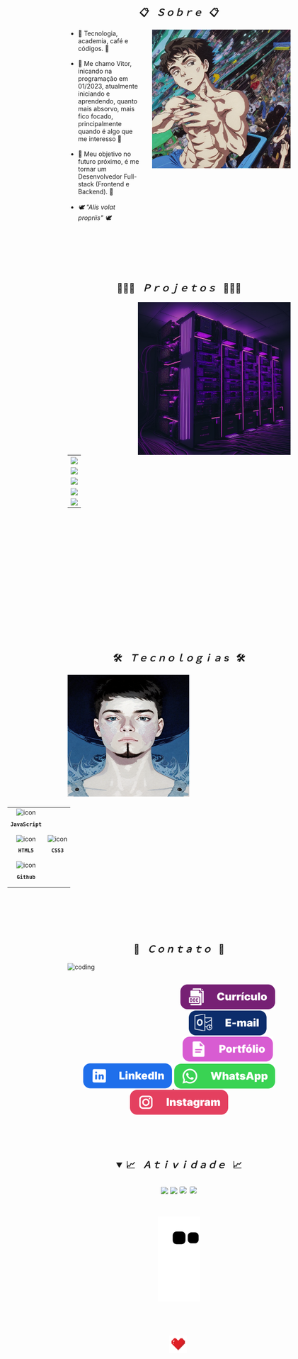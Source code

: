 <h2 align="center">📋&ensp; <i>Ｓｏｂｒｅ</i> &ensp;📋</h2>
<div align="center">
  <img align="right" src="./images/yzziv-anime.png" width="313px" height="313px" alt="">

  <ul align="left" style="padding-right: 340px;">
    <li>🗿 Tecnologia, academia, café e códigos. 🍷</li><br>
    <li>🗿 Me chamo Vitor, inicando na programação em  01/2023, atualmente iniciando e aprendendo, quanto mais absorvo, mais fico focado, principalmente quando é algo que me interesso 🍷</li><br>
    <li>🗿 Meu objetivo no futuro próximo, é me tornar um Desenvolvedor Full-stack (Frontend e Backend). 🍷</li><br>
    <li><i>🕊️ "Alis volat propriis" 🕊️</i></li><br>
  </ul>
  <br><br><br><br>
</div>

<h2 align="center">👨🏻‍💻&ensp; <i>Ｐｒｏｊｅｔｏｓ</i> &ensp;👨🏻‍💻</h2>
<div>
  <img align="right" src="./images/cyber-03.png" height="345px" width="345px" alt="">
  
  <table height="365px" width="365px">
    <tr>
      <td>
      <a href="https://github.com/yzziV/projeto-ifg-final" target="_blank">
        <img align="center" src="https://github-readme-stats.vercel.app/api/pin/?username=yzziV&repo=projeto-ifg&theme=tokyonight&hide_border=true">
      </a>
      </td>
    </tr>
    <tr>
      <td>
      <a href="https://github.com/yzziV/projeto-ifg" target="_blank">
        <img align="center" src="https://github-readme-stats.vercel.app/api/pin/?username=yzziV&repo=projeto-ifg&theme=tokyonight&hide_border=true">
      </a>
      </td>
    </tr>
        <tr>
      <td>
      <a href="https://github.com/yzziV/projeto-mario-final" target="_blank">
        <img align="center" src="https://github-readme-stats.vercel.app/api/pin/?username=yzziV&repo=projeto-mario-final&theme=tokyonight&hide_border=true">
    </a>
      </td>
    </tr>
    <tr>
      <td>
      <a href="https://github.com/yzziV/projeto-mario" target="_blank">
        <img align="center" src="https://github-readme-stats.vercel.app/api/pin/?username=yzziV&repo=projeto-mario&theme=tokyonight&hide_border=true">
    </a>
      </td>
    </tr>
    <tr>
      <td>
      <a href="https://github.com/yzziV/yzziV-first-menu" target="_blank">
        <img align="center" src="https://github-readme-stats.vercel.app/api/pin/?username=yzziV&repo=yzziV-first-menu&theme=tokyonight&hide_border=true">
    </a>
      </td>
    </tr>
  </table>
</div>
<br><br>

<h2 align="center">🛠️&ensp; <i>Ｔｅｃｎｏｌｏｇｉａ s</i> &ensp;🛠️</h2>
<img align="left" height="275px" width="275px" alt="" src="./images/yzziv-anime-1.png" />
<table align="right" height="300px" width="275px" style="width: 650px; padding: 10px 0px 10px 10px;">
  <tr>
    <!-- <td align="center">
      <img src="https://skillicons.dev/icons?i=react" width="65px" alt=" icon"/><br>
      <sub>
        <b>
          <pre>React</pre>
        </b>
      </sub>
    </td>
    <td align="center">
      <img src="https://skillicons.dev/icons?i=angular" width="65px" alt=" icon"/><br>
      <sub>
        <b>
          <pre>Angular</pre>
        </b>
      </sub>
    </td>
    <td align="center">
      <img src="https://skillicons.dev/icons?i=next" width="65px" alt=" icon"/><br>
      <sub>
        <b>
          <pre>Next</pre>
        </b>
      </sub>
    </td> -->
    <!-- <td align="center">
      <img src="https://skillicons.dev/icons?i=typescript" width="65px" alt=" icon"/><br>
      <sub>
        <b>
          <pre>TypeScript</pre>
        </b>
      </sub>
    </td> -->
    <td align="center">
      <img src="https://skillicons.dev/icons?i=javascript" width="65px" alt=" icon"/><br>
      <sub>
        <b>
          <pre>JavaScript</pre>
        </b>
      </sub>
    </td>
  </tr>
  <tr>
    <!-- <td align="center" width="100px;">
      <img src="https://skillicons.dev/icons?i=tailwind" width="65px" alt=" icon"/><br>
      <sub>
        <b>
          <pre>Tailwind</pre>
        </b>
      </sub>
    </td> -->
    <!-- <td align="center">
      <img src="https://skillicons.dev/icons?i=nodejs" width="65px" alt=" icon"/><br>
      <sub>
        <b>
          <pre>Node</pre>
        </b>
      </sub>
    </td>
    <td align="center">
      <img src="https://skillicons.dev/icons?i=vite" width="65px" alt=" icon"/><br>
      <sub>
        <b>
          <pre>Vite</pre>
        </b>
      </sub>
    </td>
    <td align="center">
      <img src="https://skillicons.dev/icons?i=jest" width="65px" alt=" icon"/><br>
      <sub>
        <b>
          <pre>Jest</pre>
        </b>
      </sub>
    </td>
    <td align="center">
      <img src="https://skillicons.dev/icons?i=redux" width="65px" alt=" icon"/><br>
      <sub>
        <b>
          <pre>Redux</pre>
        </b>
      </sub>
    </td>
  </tr>
  <tr>
    <td align="center">
      <img src="https://skillicons.dev/icons?i=materialui" width="65px" alt=" icon"/><br>
      <sub>
        <b>
          <pre>Material<br>UI</pre>
        </b>
      </sub>
    </td>
    <td align="center">
      <img src="https://skillicons.dev/icons?i=bootstrap" width="65px" alt=" icon"/><br>
      <sub>
        <b>
          <pre>Bootstrap</pre>
        </b>
      </sub>
    </td>
    <td align="center" width="100px;">
      <img src="https://skillicons.dev/icons?i=figma" width="65px" alt=" icon"/><br>
      <sub>
        <b>
          <pre>Figma</pre>
        </b>
      </sub>
    </td> -->
    <td align="center">
      <img src="https://skillicons.dev/icons?i=html" width="65px" alt=" icon"/><br>
      <sub>
        <b>
          <pre>HTML5</pre>
        </b>
      </sub>
    </td>
    <td align="center">
      <img src="https://skillicons.dev/icons?i=css" width="65px" alt=" icon"/><br>
      <sub>
        <b>
          <pre>CSS3</pre>
        </b>
      </sub>
    </td>
  </tr>
  <!-- <tr>
    <td align="center">
      <img src="https://skillicons.dev/icons?i=styledcomponents" width="65px" alt=" icon"/><br>
      <sub>
        <b>
          <pre>Styled<br>Components</pre>
        </b>
      </sub>
    </td>
    <td align="center">
      <img src="https://skillicons.dev/icons?i=sass" width="65px" alt=" icon"/><br>
      <sub>
        <b>
          <pre>SASS</pre>
        </b>
      </sub>
    </td> -->
    <td align="center">
      <img src="https://skillicons.dev/icons?i=github" width="65px" alt=" icon"/><br>
      <sub>
        <b>
          <pre>Github</pre>
        </b>
      </sub>
    </td>
    <!-- <td align="center">
      <img src="https://skillicons.dev/icons?i=git" width="65px" alt=" icon"/><br>
      <sub>
        <b>
          <pre>Git</pre>
        </b>
      </sub>
    </td> -->
    <!-- <td align="center" width="100px;">
      <img src="https://skillicons.dev/icons?i=jquery" width="65px" alt=" icon"/><br>
      <sub>
        <b>
          <pre>JQuery</pre>
        </b>
      </sub>
    </td>
  </tr> -->
</table> 
<br><br><br><br><br><br><br><br><br><br><br><br><br><br><br>

<h2 align="center">💬&ensp; <i>Ｃｏｎｔａｔｏ</i> &ensp;💬</h2>
<img align="left" width="220px" height="180px" src="./images/cyber-02.png" alt=" coding">
<br><br>

<p align="center">
  <a href="#" alt="">
    <img src="./images/button/curriculo.svg" alt="">
  </a>
  <a href = "contatovitoraugusto@outlook.com" alt="-mail"><img src="./images/button/e-mail.svg" target="_blank">
  </a> 
  <a href="#" alt="" target="_blank">
    <img src="./images/button/portfolio.svg" alt="">
  </a> 
  <a href="https://www.linkedin.com/in/vitor-augusto-aguiar-298205263/" alt="" target="_blank">
    <img src="./images/button/linkedin.svg" alt="">
  </a>
  <a href="https://wa.me/5562999085132" alt="" target="_blank">
    <img src="./images/button/whatsapp.svg" alt="">
  </a>
  <a href="https://www.instagram.com/vitor.cpp/" alt="" target="_blank">
    <img src="./images/button/instagram.svg" alt="">
  </a>
 <!--  <img src="./images/button/discord.svg" alt=""> -->
</p>
<br><br><br>

<h2 align="center">
<details open>
  <summary>📈&ensp; <i>Ａｔｉｖｉｄａｄｅ</i> &ensp;📈</summary>
  <br>
  <img height="160em" src="https://github-readme-stats.vercel.app/api?username=yzziV&show_icons=true&theme=tokyonight&include_all_commits=true&count_private=true">
  <img height="160em" src="https://github-readme-stats.vercel.app/api/top-langs/?username=yzziV&layout=compact&langs_count=6&theme=tokyonight">

  <img style="border: 1px solid white; border-radius: 4px;" height="203px" src="https://github-readme-stats.vercel.app/api?username=yzziV&show_icons=true&custom_title=yzziV's%20Github%20Stats&theme=tokyonight&hide_border=true">
  <img style="border: 1px solid white; border-radius: 4px;" height="203px" src="https://github-readme-streak-stats.herokuapp.com/?user=yzziV&theme=tokyonight&hide_border=true">
  <br><br>

  ![Snake animation](https://github.com/yzziV/yzziV/blob/output/github-contribution-grid-snake.svg)
  <br><br>
</details>
<br>

<img src="./images/heart.gif" alt="" height="40px" width="40px" />
<img  src="https://img.shields.io/github/license/yzziV/yzziV?style=for-the-badge&logo=unlicense&logoColor=lightgrey&color=70A5FD" alt="" height="40px" />
